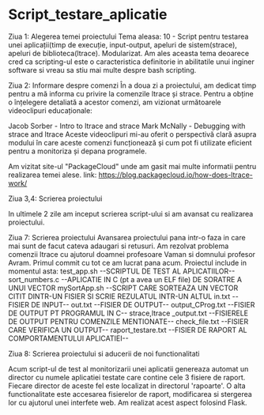 # Script_testare_aplicatie

Ziua 1: Alegerea temei proiectului
Tema aleasa: 10 - Script pentru testarea unei aplicații(timp de execuție, input-output, apeluri de sistem(strace), apeluri de biblioteca(ltrace). Modularizat.
Am ales aceasta tema deoarece cred ca scripting-ul este o caracteristica definitorie in abilitatile unui inginer software si vreau sa stiu mai multe despre bash scripting.

Ziua 2: Informare despre comenzi
În a doua zi a proiectului, am dedicat timp pentru a mă informa cu privire la comenzile ltrace și strace. Pentru a obține o înțelegere detaliată a acestor comenzi, am vizionat următoarele videoclipuri educaționale:

Jacob Sorber - Intro to ltrace and strace
Mark McNally - Debugging with strace and ltrace
Aceste videoclipuri mi-au oferit o perspectivă clară asupra modului în care aceste comenzi funcționează și cum pot fi utilizate eficient pentru a monitoriza și depana programele.

Am vizitat site-ul "PackageCloud" unde am gasit mai multe informatii pentru realizarea temei alese.
link: https://blog.packagecloud.io/how-does-ltrace-work/

Ziua 3,4: Scrierea proiectului

In ultimele 2 zile am inceput scrierea script-ului si am avansat cu realizarea proiectului.

Ziua 7: Scrierea proiectului
Avansarea proiectului pana intr-o faza in care mai sunt de facut cateva adaugari si retusuri.
Am rezolvat problema comenzii ltrace cu ajutorul doamnei profesoare Vaman si domnului profesor Avram.
Primul commit cu tot ce am lucrat pana acum. 
Proiectul include in momentul asta:
test_app.sh --SCRIPTUL DE TEST AL APLICATIILOR--
sort_numbers.c --APLICATIE IN C (pt a avea un ELF file) DE SORATRE A UNUI VECTOR
mySortApp.sh --SCRIPT CARE SORTEAZA UN VECTOR CITIT DINTR-UN FISIER SI SCRIE REZULATUL INTR-UN ALTUL
in.txt --FISIER DE INPUT--
out.txt --FISIER DE OUTPUT--
output_CProg.txt --FISIER DE OUTPUT PT PROGRAMUL IN C--
strace,ltrace _output.txt --FISIERELE DE OUTPUT PENTRU COMENZILE MENTIONATE--
check_file.txt --FISIER CARE VERIFICA UN OUTPUT--
raport_testare.txt --FISIER DE RAPORT AL COMPORTAMENTULUI APLICATIEI--


Ziua 8: Scrierea proiectului si aducerii de noi functionalitati

Acum script-ul de test al monitorizarii unei aplicatii genereaza automat un director cu numele aplicatiei testate care contine cele 3 fisiere de raport. 
Fiecare director de aceste fel este localizat in directorul 'rapoarte'. 
O alta functionalitate este accesarea fisierelor de raport, modificarea si stergerea lor cu ajutorul unei interfete web. Am realizat acest aspect folosind Flask.




